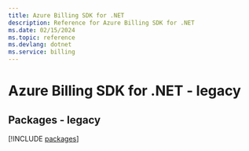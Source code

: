 ```yaml
---
title: Azure Billing SDK for .NET
description: Reference for Azure Billing SDK for .NET
ms.date: 02/15/2024
ms.topic: reference
ms.devlang: dotnet
ms.service: billing
---
```

# Azure Billing SDK for .NET - legacy
## Packages - legacy
[!INCLUDE [packages](billing-index.md)]